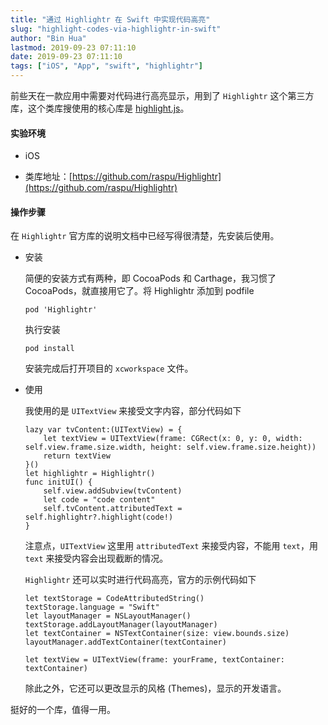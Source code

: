 ```yaml
---
title: "通过 Highlightr 在 Swift 中实现代码高亮"
slug: "highlight-codes-via-highlightr-in-swift"
author: "Bin Hua"
lastmod: 2019-09-23 07:11:10
date: 2019-09-23 07:11:10
tags: ["iOS", "App", "swift", "highlightr"]
---
```


前些天在一款应用中需要对代码进行高亮显示，用到了 `Highlightr` 这个第三方库，这个类库搜使用的核心库是 [highlight.js](https://highlightjs.org/)。

#### 实验环境

- iOS

- 类库地址：[https://github.com/raspu/Highlightr](https://github.com/raspu/Highlightr)

#### 操作步骤

在 `Highlightr` 官方库的说明文档中已经写得很清楚，先安装后使用。

- 安装

    简便的安装方式有两种，即 CocoaPods 和 Carthage，我习惯了 CocoaPods，就直接用它了。将 Highlightr 添加到 podfile 
    
    ```
    pod 'Highlightr'
    ```
    
    执行安装
    
    ```
    pod install
    ```
    
    安装完成后打开项目的 `xcworkspace` 文件。
    
- 使用

    我使用的是 `UITextView` 来接受文字内容，部分代码如下
    
    ```
    lazy var tvContent:(UITextView) = {
		let textView = UITextView(frame: CGRect(x: 0, y: 0, width: self.view.frame.size.width, height: self.view.frame.size.height))
		return textView
	}()
    let highlightr = Highlightr()
    func initUI() {
		self.view.addSubview(tvContent)
		let code = "code content"
		self.tvContent.attributedText = self.highlightr?.highlight(code!)
	}
    ```
    
    注意点，`UITextView` 这里用 `attributedText` 来接受内容，不能用 `text`，用 `text` 来接受内容会出现截断的情况。
    
    `Highlightr` 还可以实时进行代码高亮，官方的示例代码如下
    
    ```
    let textStorage = CodeAttributedString()
	textStorage.language = "Swift"
	let layoutManager = NSLayoutManager()
	textStorage.addLayoutManager(layoutManager)
	let textContainer = NSTextContainer(size: view.bounds.size)
	layoutManager.addTextContainer(textContainer)

	let textView = UITextView(frame: yourFrame, textContainer: textContainer)
    ```
    
    除此之外，它还可以更改显示的风格 (Themes)，显示的开发语言。
    
挺好的一个库，值得一用。